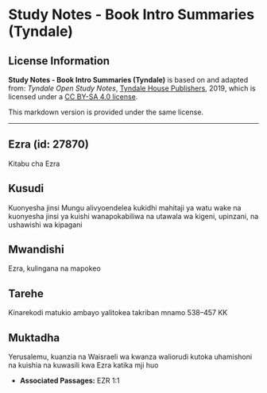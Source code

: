 # Study Notes - Book Intro Summaries (Tyndale)

## License Information

**Study Notes - Book Intro Summaries (Tyndale)** is based on and adapted from: _Tyndale Open Study Notes_, [Tyndale House Publishers](https://tyndaleopenresources.com/), 2019, which is licensed under a [CC BY-SA 4.0 license](https://creativecommons.org/licenses/by-sa/4.0/legalcode.en).

This markdown version is provided under the same license.



--------------------------------

## Ezra (id: 27870)

Kitabu cha Ezra

Kusudi
------

Kuonyesha jinsi Mungu alivyoendelea kukidhi mahitaji ya watu wake na kuonyesha jinsi ya kuishi wanapokabiliwa na utawala wa kigeni, upinzani, na ushawishi wa kipagani

Mwandishi
---------

Ezra, kulingana na mapokeo

Tarehe
------

Kinarekodi matukio ambayo yalitokea takriban mnamo 538–457 KK

Muktadha
--------

Yerusalemu, kuanzia na Waisraeli wa kwanza waliorudi kutoka uhamishoni na kuishia na kuwasili kwa Ezra katika mji huo

* **Associated Passages:** EZR 1:1

